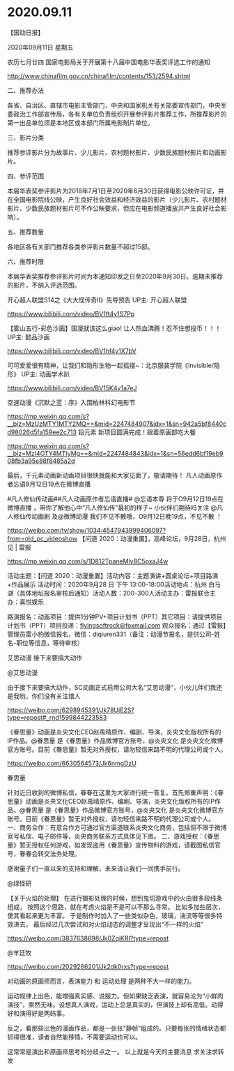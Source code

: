 # 2020.09.11

【国动日报】

2020年09月11日  星期五

农历七月廿四
 国家电影局关于开展第十八届中国电影华表奖评选工作的通知

http://www.chinafilm.gov.cn/chinafilm/contents/153/2594.shtml

二、推荐办法

各省、自治区、直辖市电影主管部门，中央和国家机关有关部委宣传部门，中央军委政治工作部宣传局，各有关单位负责组织开展参评影片推荐工作，所推荐影片的第一出品单位须是本地区或本部门所属电影制片单位。

三、影片分类

推荐参评影片分为故事片、少儿影片、农村题材影片、少数民族题材影片和动画影片。

四、参评范围

本届华表奖参评影片为2018年7月1日至2020年6月30日获得电影公映许可证，并在全国电影院线公映，产生良好社会效益和经济效益的影片（少儿影片、农村题材影片、少数民族题材影片可不作公映要求，但应在电影频道播放并产生良好社会影响）。

五、推荐数量

各地区各有关部门推荐各类参评影片数量不超过15部。

六、推荐时限

本届华表奖推荐参评影片时间为本通知印发之日至2020年9月30日。逾期未推荐的影片，不纳入评选范围。


开心超人联盟S14之《大大怪传奇Ⅱ》先导预告 UP主: 开心超人联盟

https://www.bilibili.com/video/BV1ft4y1S7Pp



【雾山五行-彩色沙画】国漫就该这么giao! 让人热血沸腾！忍不住想投币！！！ UP主: 懿品沙画

https://www.bilibili.com/video/BV1hf4y1X7bV



可可爱爱很有精神，让我们和隐形生物一起摇摆~：北京服装学院《Invisible/隐形》 UP主: 动画学术趴

https://www.bilibili.com/video/BV15K4y1a7eJ


空速动漫《沉默之蓝：序》入围柏林科幻电影节

https://mp.weixin.qq.com/s?__biz=MzUzMTY1MTY2MQ==&mid=2247484907&idx=1&sn=942a5bf8440cd98026d5fa159ee2c713
铅元素 新项目圆满完成！跟着原画部吃大餐

https://mp.weixin.qq.com/s?__biz=MzI4OTY4MTIyMg==&mid=2247484843&idx=1&sn=56edd6bf19eb908fb3a95e88f8485a2d

最后，千元素动画新动画项目很快就能和大家见面了，敬请期待！
凡人动画原作者忘语9月12日19点在微博直播

#凡人修仙传动画##凡人动画原作者忘语直播#
@忘语本尊 将于O9月12日19点在微博直播 ，带你了解他心中“凡人修仙传”最初的样子~ 小伙伴们期待吗关注 @凡人修仙传动画剧 及@微博动漫 我们不见不散哦，O9月12日晚19点，不见不散 ！

https://weibo.com/tv/show/1034:4547943999406097?from=old_pc_videoshow
【问道 2020：动漫重置】，高峰论坛，9月28日，杭州见 | 雷报

https://mp.weixin.qq.com/s/1D812TpaneMly8C5pxaJ4w

活动主题：【问道 2020：动漫重置】活动内容：主题演讲+圆桌论坛+项目路演+作品展示     活动时间：2020年9月28 日 下午 13:00-18:00活动地点：杭州 白马湖（具体地址报名审核后通知）活动人数：200-300人活动主办：雷报联合主办：喜悦娱乐


路演报名：动画项目：提供1分钟PV+项目计划书（PPT）其它项目：请提供项目计划书（PPT）项目投递：flyingsoftrock@foxmail.com
观众报名：通过【雷报】管理员雷小豹微信报名，微信：diqiuren331（备注：动漫节报名，提供公司-姓名-职位等信息，等待审核）


艾思动漫  接下来要搞大动作

@艾思动漫 

由于接下来要搞大动作，SC动画正式启用公司大名“艾思动漫”，小伙儿伴们我还是我哟，你们没有关注错人

 https://weibo.com/6298945391/Jk78UjE2S?type=repost#_rnd1599844223583


                                     


《眷思量》动画是炎央文化CEO赵禹晴原作、编剧、导演，炎央文化版权所有的IP作品。@眷思量 是《眷思量》作品微博官方账号，@炎央文化 是炎央文化微博官方账号。目前《眷思量》暂无对外授权，请勿轻信来路不明的代理公司或个人。

https://weibo.com/6630564573/Jk6nmgDzU

眷思量                

针对近日收到的微博私信，眷眷在这里为大家进行统一答复。首先郑重声明：《眷思量》动画是炎央文化CEO赵禹晴原作、编剧、导演，炎央文化版权所有的IP作品。@眷思量 是《眷思量》作品微博官方账号，@炎央文化 是炎央文化微博官方账号。目前《眷思量》暂无对外授权，请勿轻信来路不明的代理公司或个人。
一、商务合作：有意合作方可通过官方渠道联系炎央文化商务，包括但不限于微博官号私信、电子邮件等，炎央商务联系方式具体见下图。
二、游戏授权：《眷思量》暂无授权任何游戏，如发现盗用《眷思量》宣传物料的游戏，请截图私信官号，眷眷会转交法务处理。

感谢量子们一直以来的支持和理解，未来请让我们一同携手前行。


@绿怪研                            

【关于火焰的处理】
在进行摄影处理的时候，想到鬼切游戏中的火由很多段线条组成，
按照这个思路，就在考虑火焰是不是可以不那么寻常。
比如多加些层次，使其看起来更为丰富。
于是制作时加入了一些类似杂色，玻璃，湍流等等很多特效进去，
最后经过几次尝试和对火焰动态的调整才呈现出“不一样的火焰”

https://weibo.com/3837638698/Jk0ZqiKRI?type=repost

@羊廷牧

https://weibo.com/2029266201/Jk2dk0rxs?type=repost 

对动画的原画师而言，表演能力 和 运动处理 是两种不大一样的能力。

运动规律上出色，能增强真实感、说服力。但如果缺乏表演，就容易沦为“小鲜肉演技”，索然无味。设想真人演戏，运动上总是真实的，但演技上却有高低。动得好和演得好是两码事。

反之，看那些出色的漫画作品，都是一张张“静帧”组成的。只要每张的情绪状态都抓得很准，读者自然能移情，不需要运动也可以。

这常常是演出和原画师思考的分歧点之一。
以上就是今天的主要消息
求关注求转发



